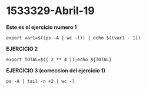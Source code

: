 # 1533329-Abril-19


**Este es el ejercicio numero 1**
~~~
export var1=$((ps -A | wc -l)) | echo $((var1 - 1))
~~~

**EJERCICIO 2**
~~~
export TOTAL=$(( 2 ** 4 ));echo ${TOTAL}
~~~

**EJERCICIO 3 (correccion del ejercicio 1)**
~~~
ps -A | tail -n +2 | wc -l
~~~


